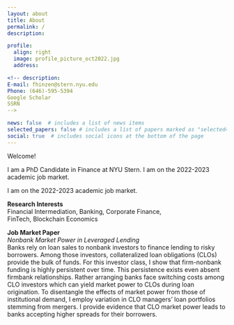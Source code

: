```yaml
---
layout: about
title: About
permalink: /
description:

profile:
  align: right
  image: profile_picture_oct2022.jpg
  address: 

<!-- description:
E-mail: fhinzen@stern.nyu.edu
Phone: (646)-595-5394
Google Scholar
SSRN 
-->

news: false  # includes a list of news items
selected_papers: false # includes a list of papers marked as "selected={true}"
social: true  # includes social icons at the bottom of the page
---
```


<p>Welcome!</p>

<p>I am a PhD Candidate in Finance at NYU Stern. I am on the 2022-2023 academic job market.</p>

<p>I am on the 2022-2023 academic job market.</p>

<p><b>Research Interests</b><br>
Financial Intermediation, Banking, Corporate Finance,<br>
FinTech, Blockchain Economics</p>


<p><b>Job Market Paper</b><br>
<em>Nonbank Market Power in Leveraged Lending</em><br>
Banks rely on loan sales to nonbank investors to finance lending to
risky borrowers. Among those investors, collateralized loan obligations (CLOs)
provide the bulk of funds. For this investor class, I show that firm-nonbank
funding is highly persistent over time. This persistence exists even absent firmbank
relationships. Rather arranging banks face switching costs among CLO
investors which can yield market power to CLOs during loan origination. To
disentangle the effects of market power from those of institutional demand, I
employ variation in CLO managers’ loan portfolios stemming from mergers.
I provide evidence that CLO market power leads to banks accepting higher
spreads for their borrowers.</p>